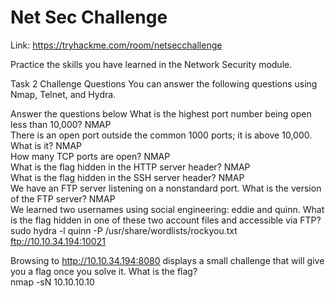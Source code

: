 # Net Sec Challenge
Link: https://tryhackme.com/room/netsecchallenge

Practice the skills you have learned in the Network Security module.


Task 2  Challenge Questions
You can answer the following questions using Nmap, Telnet, and Hydra.

Answer the questions below
What is the highest port number being open less than 10,000?
NMAP
<br>
There is an open port outside the common 1000 ports; it is above 10,000. What is it?
NMAP<br>
How many TCP ports are open?
NMAP<br>
What is the flag hidden in the HTTP server header?
NMAP<br>
What is the flag hidden in the SSH server header?
NMAP<br>
We have an FTP server listening on a nonstandard port. What is the version of the FTP server?
NMAP<br>
We learned two usernames using social engineering: eddie and quinn. What is the flag hidden in one of these two account files and accessible via FTP?<br>
    sudo hydra -l quinn -P /usr/share/wordlists/rockyou.txt ftp://10.10.34.194:10021


Browsing to http://10.10.34.194:8080 displays a small challenge that will give you a flag once you solve it. What is the flag?<br>
nmap -sN 10.10.10.10

<!-- 
Task 2  Challenge Questions
You can answer the following questions using Nmap, Telnet, and Hydra.

Answer the questions below
What is the highest port number being open less than 10,000?
8080
There is an open port outside the common 1000 ports; it is above 10,000. What is it?

10021
How many TCP ports are open?

6
What is the flag hidden in the HTTP server header?

THM{web_server_25352}
What is the flag hidden in the SSH server header?

THM{946219583339}
We have an FTP server listening on a nonstandard port. What is the version of the FTP server?

vsftpd 3.0.3
We learned two usernames using social engineering: eddie and quinn. What is the flag hidden in one of these two account files and accessible via FTP?

THM{321452667098}
Browsing to http://10.10.34.194:8080 displays a small challenge that will give you a flag once you solve it. What is the flag?

THM{f7443f99}

-->